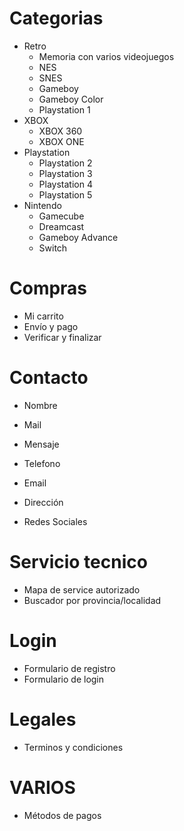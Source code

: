 # Categorias

- Retro
    - Memoria con varios videojuegos
    - NES
    - SNES
    - Gameboy
    - Gameboy Color
    - Playstation 1
- XBOX
    - XBOX 360
    - XBOX ONE
- Playstation
    - Playstation 2
    - Playstation 3
    - Playstation 4
    - Playstation 5
- Nintendo
    - Gamecube
    - Dreamcast
    - Gameboy Advance
    - Switch

# Compras

- Mi carrito
- Envío y pago
- Verificar y finalizar

# Contacto

- Nombre
- Mail
- Mensaje

- Telefono
- Email
- Dirección
- Redes Sociales

# Servicio tecnico

- Mapa de service autorizado
- Buscador por provincia/localidad

# Login 

- Formulario de registro
- Formulario de login 

# Legales

- Terminos y condiciones

# VARIOS

- Métodos de pagos


